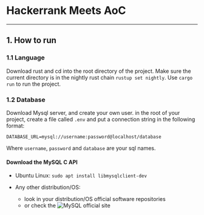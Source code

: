 # Hackerrank Meets AoC

---

## 1. How to run

### 1.1 Language

Download rust and cd into the root directory of the project. Make sure the
current directory is in the nightly rust chain `rustup set nightly`. Use
`cargo run` to run the project.

### 1.2 Database

Download Mysql server, and create your own user. in the root of your project,
create a file called `.env` and put a connection string in the following format:

`DATABASE_URL=mysql://username:password@localhost/database`

Where `username`, `password` and `database` are your sql names.

#### Download the MySQL C API

- Ubuntu Linux: `sudo apt install libmysqlclient-dev`

- Any other distribution/OS:
  - look in your distribution/OS official software repositories
  - or check the ![MySQL official site](https://dev.mysql.com/downloads/c-api/)

